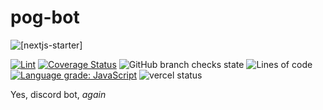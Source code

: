 # pog-bot

![[nextjs-starter]](https://socialify.git.ci/LordRonz/nextjs-starter/image?description=1&font=Source%20Code%20Pro&forks=1&issues=1&language=1&name=1&owner=1&pattern=Circuit%20Board&pulls=1&stargazers=1&theme=Dark)

[![Lint](https://github.com/LordRonz/nextjs-starter/actions/workflows/lint.yml/badge.svg?branch=main)](https://github.com/LordRonz/lordronz-site/actions/workflows/lint.yml)
[![Coverage Status](https://coveralls.io/repos/github/LordRonz/lordronz-site/badge.svg?branch=main&t=Hhmotd)](https://coveralls.io/github/LordRonz/lordronz-site?branch=main)
![GitHub branch checks state](https://img.shields.io/github/checks-status/lordronz/nextjs-starter/main)
![Lines of code](https://img.shields.io/tokei/lines/github/lordronz/nextjs-starter)
[![Language grade: JavaScript](https://img.shields.io/lgtm/grade/javascript/github/LordRonz/nextjs-starter.svg?logo=lgtm&logoWidth=18)](https://lgtm.com/projects/g/LordRonz/nextjs-starter/context:javascript)
![vercel status](https://img.shields.io/github/deployments/lordronz/nextjs-starter/production?logo=vercel&label=vercel)

Yes, discord bot, _again_
